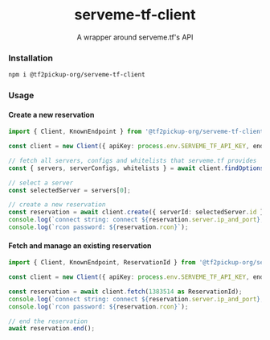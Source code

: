 <h1 align="center">serveme-tf-client</h1>

<p align="center">A wrapper around serveme.tf's API</p>

### Installation

```bash
npm i @tf2pickup-org/serveme-tf-client
```

### Usage

#### Create a new reservation

```typescript
import { Client, KnownEndpoint } from '@tf2pickup-org/serveme-tf-client';

const client = new Client({ apiKey: process.env.SERVEME_TF_API_KEY, endpoint: KnownEndpoint.europe });

// fetch all servers, configs and whitelists that serveme.tf provides
const { servers, serverConfigs, whitelists } = await client.findOptions();

// select a server
const selectedServer = servers[0];

// create a new reservation
const reservation = await client.create({ serverId: selectedServer.id });
console.log(`connect string: connect ${reservation.server.ip_and_port}; password ${reservation.password}`);
console.log(`rcon password: ${reservation.rcon}`);
```

#### Fetch and manage an existing reservation

```typescript
import { Client, KnownEndpoint, ReservationId } from '@tf2pickup-org/serveme-tf-client';

const client = new Client({ apiKey: process.env.SERVEME_TF_API_KEY, endpoint: KnownEndpoint.europe });

const reservation = await client.fetch(1383514 as ReservationId);
console.log(`connect string: connect ${reservation.server.ip_and_port}; password ${reservation.password}`);
console.log(`rcon password: ${reservation.rcon}`);

// end the reservation
await reservation.end();
```
